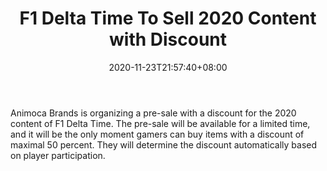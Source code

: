 ﻿---
title: "F1 Delta Time To Sell 2020 Content with Discount"
date: 2020-11-23T21:57:40+08:00
lastmod: 2020-11-23T16:45:40+08:00
draft: false
authors: ["Ella"]
description: "Animoca Brands is organizing a pre-sale with a discount for the 2020 content of F1 Delta Time. The pre-sale will be available for a limited time, and it will be the only moment gamers can buy items with a discount of maximal 50 percent. They will determine the discount automatically based on player participation."
featuredImage: "f1-delta-time-to-sell-2020-content-with-discount.png"
tags: ["Virtual World","Play to Earn"]
categories: ["news"]
news: ["Virtual World"]
weight: 
lightgallery: true
pinned: false
recommend: false
recommend1: false
---

Animoca Brands is organizing a pre-sale with a discount for the 2020 content of F1 Delta Time. The pre-sale will be available for a limited time, and it will be the only moment gamers can buy items with a discount of maximal 50 percent. They will determine the discount automatically based on player participation.

<!--more-->

